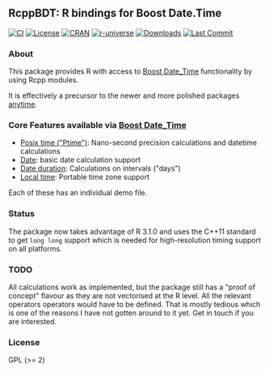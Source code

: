 
## RcppBDT: R bindings for Boost Date.Time

[![CI](https://github.com/eddelbuettel/rcppbdt/workflows/ci/badge.svg)](https://github.com/eddelbuettel/rcppbdt/actions?query=workflow%3Aci)
[![License](https://img.shields.io/badge/license-GPL%20%28%3E=%202%29-brightgreen.svg?style=flat)](https://www.gnu.org/licenses/gpl-2.0.html)
[![CRAN](https://www.r-pkg.org/badges/version/RcppBDT)](https://cran.r-project.org/package=RcppBDT)
[![r-universe](https://eddelbuettel.r-universe.dev/badges/rcppbdt)](https://eddelbuettel.r-universe.dev/rcppbdt)
[![Downloads](https://cranlogs.r-pkg.org/badges/RcppBDT?color=brightgreen)](https://www.r-pkg.org/pkg/RcppBDT)
[![Last Commit](https://img.shields.io/github/last-commit/eddelbuettel/rcppbdt)](https://github.com/eddelbuettel/rcppbdt)

### About

This package provides R with access to [Boost
Date_Time](https://www.boost.org/doc/libs/release/doc/html/date_time.html)
functionality by using Rcpp modules.

It is effectively a precursor to the newer and more polished packages [anytime](https://github.com/eddelbuettel/anytime).

### Core Features available via [Boost Date_Time](https://www.boost.org/doc/libs/release/doc/html/date_time.html) 

* [Posix time ("Ptime")](https://www.boost.org/doc/libs/release/doc/html/date_time/posix_time.html): Nano-second precision calculations and datetime calculations
* [Date](https://www.boost.org/doc/libs/release/doc/html/date_time/gregorian.html): basic date calculation support 
* [Date duration](https://www.boost.org/doc/libs/release/doc/html/date_time/gregorian.html#date_time.gregorian.date_duration): Calculations on intervals ("days") 
* [Local time](https://www.boost.org/doc/libs/release/doc/html/date_time/local_time.html): Portable time zone support

Each of these has an individual demo file.

### Status

The package now takes advantage of R 3.1.0 and uses the C++11 standard to get
`long long` support which is needed for high-resolution timing support on all
platforms.

### TODO

All calculations work as implemented, but the package still has a "proof of
concept" flavour as they are not vectorised at the R level. All the relevant operators
operators would have to be defined. That is mostly tedious which is one of
the reasons I have not gotten around to it yet.  Get in touch if you are
interested.


### License

GPL (>= 2)

